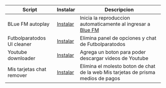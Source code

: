 | Script | Instalar | Descripcion |
| ------ | ------- | ------- | 
| BLue FM autoplay | [Instalar](https://github.com/zeeh1975/UserScripts/raw/main/BlueFM%20autoplay.user.js) | Inicia la reproduccion automaticamente al ingresar a [Blue FM](https://bluefm.com.ar/) |
| Futbolparatodos UI cleaner | [Instalar](https://github.com/zeeh1975/UserScripts/raw/main/futbolparatodos%20UI%20cleaner.user.js) | Elimina panel de opciones y chat de Futbolparatodos |
| Youtube downloader | [Instalar](https://github.com/zeeh1975/UserScripts/raw/main/Youtube%20download%20redirector.user.js) | Agrega un boton para poder descargar videos de Youtube |
| Mis tarjetas chat remover | [Instalar]([https://github.com/zeeh1975/UserScripts/raw/main/Youtube%20download%20redirector.user.js](https://github.com/zeeh1975/UserScripts/blob/main/mistarjetas%20prismamediosdepago%20chat%20remove.user.js)) | Elimina el molesto boton de chat de la web Mis tarjetas de prisma medios de pagos |
 
 
